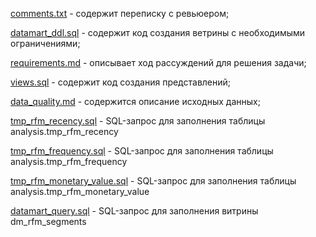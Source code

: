 [comments.txt](comments.txt) - содержит переписку с ревьюером;

[datamart_ddl.sql](datamart_ddl.sql) - содержит код создания ветрины с необходимыми ограничениями;

[requirements.md](requirements.md) - описывает ход рассуждений для решения задачи;

[views.sql](views.sql) - содержит код создания представлений;

[data_quality.md](data_quality.md) - содержится описание исходных данных;

[tmp_rfm_recency.sql](tmp_rfm_recency.sql) - SQL-запрос для заполнения таблицы analysis.tmp_rfm_recency

[tmp_rfm_frequency.sql](tmp_rfm_frequency.sql) - SQL-запрос для заполнения таблицы analysis.tmp_rfm_frequency

[tmp_rfm_monetary_value.sql](tmp_rfm_monetary_value.sql) - SQL-запрос для заполнения таблицы analysis.tmp_rfm_monetary_value

[datamart_query.sql](datamart_query.sql) - SQL-запрос для заполнения витрины dm_rfm_segments
